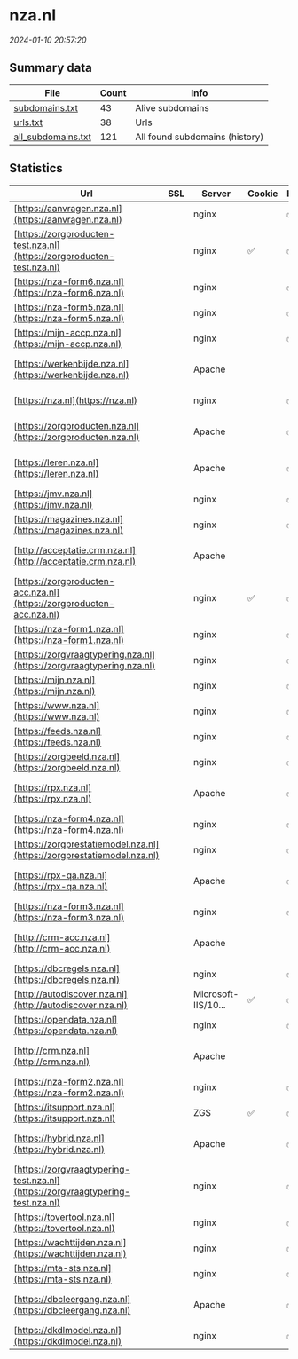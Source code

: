 # nza.nl
*2024-01-10 20:57:20*
## Summary data
| File       | Count | Info |
|------------|-------|------|
|[subdomains.txt](/data/nza.nl/subdomains.txt)|43|Alive subdomains|
|[urls.txt](/data/nza.nl/urls.txt)|38|Urls|
|[all_subdomains.txt](/data/nza.nl/all_subdomains.txt)|121|All found subdomains (history)|
## Statistics
| Url | SSL | Server | Cookie | HSTS | CSP | XFO | XXP | RP | Tech |Title |
|------------|-------|------|------|------|------|------|------|------|------|------|
|[https://aanvragen.nza.nl](https://aanvragen.nza.nl)| |nginx| |:white_check_mark: | |:white_check_mark: | |:white_check_mark: |HSTS Nginx|NZA - EPOS|
|[https://zorgproducten-test.nza.nl](https://zorgproducten-test.nza.nl)| |nginx|:white_check_mark: |:white_check_mark: |:warning: |:white_check_mark: |:white_check_mark: |:white_check_mark: |Azure HSTS Micro...|NZa zorgproducta...|
|[https://nza-form6.nza.nl](https://nza-form6.nza.nl)| |nginx| |:white_check_mark: | |:white_check_mark: | |:white_check_mark: |HSTS Nginx|Mendix|
|[https://nza-form5.nza.nl](https://nza-form5.nza.nl)| |nginx| |:white_check_mark: | |:white_check_mark: | |:white_check_mark: |HSTS Nginx|Mendix|
|[https://mijn-accp.nza.nl](https://mijn-accp.nza.nl)| |nginx| |:white_check_mark: | |:white_check_mark: | |:white_check_mark: |HSTS Nginx|Mijn NZa|
|[https://werkenbijde.nza.nl](https://werkenbijde.nza.nl)| |Apache| | | | | |:white_check_mark: |Apache HTTP Serv...|Home - Werken bi...|
|[https://nza.nl](https://nza.nl)| |nginx| |:white_check_mark: |:warning: |:white_check_mark: |:white_check_mark: |:white_check_mark: |HSTS Nginx|301 Moved Perman...|
|[https://zorgproducten.nza.nl](https://zorgproducten.nza.nl)| |Apache| |:white_check_mark: |:warning: |:white_check_mark: |:white_check_mark: |:white_check_mark: |Apache HTTP Serv...|NZa zorgproducta...|
|[https://leren.nza.nl](https://leren.nza.nl)| |Apache| |:white_check_mark: |:warning: |:white_check_mark: |:white_check_mark: |:white_check_mark: |Apache HTTP Serv...|301 Moved Perman...|
|[https://jmv.nza.nl](https://jmv.nza.nl)| |nginx| |:white_check_mark: | |:white_check_mark: | |:white_check_mark: |HSTS Nginx|JMV|
|[https://magazines.nza.nl](https://magazines.nza.nl)| |nginx| |:white_check_mark: |:warning: |:white_check_mark: |:white_check_mark: |:white_check_mark: |HSTS Nginx||
|[http://acceptatie.crm.nza.nl](http://acceptatie.crm.nza.nl)| |Apache| | | | | |:white_check_mark: |Apache HTTP Serv...|301 Moved Perman...|
|[https://zorgproducten-acc.nza.nl](https://zorgproducten-acc.nza.nl)| |nginx|:white_check_mark: |:white_check_mark: |:warning: |:white_check_mark: |:white_check_mark: |:white_check_mark: |Azure HSTS Micro...|NZa zorgproducta...|
|[https://nza-form1.nza.nl](https://nza-form1.nza.nl)| |nginx| |:white_check_mark: | |:white_check_mark: | |:white_check_mark: |HSTS Nginx|Mendix|
|[https://zorgvraagtypering.nza.nl](https://zorgvraagtypering.nza.nl)| |nginx| |:white_check_mark: |:warning: |:white_check_mark: | |:white_check_mark: |HSTS Nginx|NZa Zorgvraagtyp...|
|[https://mijn.nza.nl](https://mijn.nza.nl)| |nginx| |:white_check_mark: | | | |:white_check_mark: |HSTS Nginx|Nonexistent (503...|
|[https://www.nza.nl](https://www.nza.nl)| |nginx| |:white_check_mark: |:warning: |:white_check_mark: |:white_check_mark: |:white_check_mark: |Bloomreach HSTS...|Wij werken aan g...|
|[https://feeds.nza.nl](https://feeds.nza.nl)| |nginx| |:white_check_mark: | |:white_check_mark: |:white_check_mark: |:white_check_mark: |HSTS Nginx||
|[https://zorgbeeld.nza.nl](https://zorgbeeld.nza.nl)| |nginx| |:white_check_mark: | |:white_check_mark: | |:white_check_mark: |HSTS Nginx|NZa Zorgbeeld|
|[https://rpx.nza.nl](https://rpx.nza.nl)| |Apache| |:white_check_mark: |:warning: |:white_check_mark: |:white_check_mark: |:white_check_mark: |Apache HTTP Serv...|301 Moved Perman...|
|[https://nza-form4.nza.nl](https://nza-form4.nza.nl)| |nginx| |:white_check_mark: | |:white_check_mark: | |:white_check_mark: |HSTS Nginx|NZA - EPOS|
|[https://zorgprestatiemodel.nza.nl](https://zorgprestatiemodel.nza.nl)| |nginx| |:white_check_mark: | |:white_check_mark: | |:white_check_mark: |HSTS Nginx|Mendix|
|[https://rpx-qa.nza.nl](https://rpx-qa.nza.nl)| |Apache| |:white_check_mark: |:warning: |:white_check_mark: |:white_check_mark: |:white_check_mark: |Apache HTTP Serv...|301 Moved Perman...|
|[https://nza-form3.nza.nl](https://nza-form3.nza.nl)| |nginx| |:white_check_mark: | |:white_check_mark: | |:white_check_mark: |HSTS Nginx|Mendix|
|[http://crm-acc.nza.nl](http://crm-acc.nza.nl)| |Apache| | | | | |:white_check_mark: |Apache HTTP Serv...|301 Moved Perman...|
|[https://dbcregels.nza.nl](https://dbcregels.nza.nl)| |nginx| |:white_check_mark: |:warning: |:white_check_mark: |:white_check_mark: |:white_check_mark: |HSTS Nginx|301 Moved Perman...|
|[http://autodiscover.nza.nl](http://autodiscover.nza.nl)| |Microsoft-IIS/10...|:white_check_mark: |:white_check_mark: | |:white_check_mark: |:white_check_mark: |:white_check_mark: |IIS:10.0 Microso...||
|[https://opendata.nza.nl](https://opendata.nza.nl)| |nginx| |:white_check_mark: | |:white_check_mark: |:white_check_mark: |:white_check_mark: |HSTS Nginx||
|[http://crm.nza.nl](http://crm.nza.nl)| |Apache| | | | | |:white_check_mark: |Apache HTTP Serv...|301 Moved Perman...|
|[https://nza-form2.nza.nl](https://nza-form2.nza.nl)| |nginx| |:white_check_mark: | |:white_check_mark: | |:white_check_mark: |HSTS Nginx|NZA - EPOS|
|[https://itsupport.nza.nl](https://itsupport.nza.nl)| |ZGS|:white_check_mark: |:white_check_mark: | |:white_check_mark: |:white_check_mark: |:white_check_mark: |HSTS||
|[https://hybrid.nza.nl](https://hybrid.nza.nl)| |Apache| |:white_check_mark: | |:white_check_mark: | |:white_check_mark: |Apache HTTP Serv...|403 hybrid443 no...|
|[https://zorgvraagtypering-test.nza.nl](https://zorgvraagtypering-test.nza.nl)| |nginx| |:white_check_mark: |:warning: |:white_check_mark: | |:white_check_mark: |HSTS Nginx|NZa Zorgvraagtyp...|
|[https://tovertool.nza.nl](https://tovertool.nza.nl)| |nginx| |:white_check_mark: | |:white_check_mark: | |:white_check_mark: |HSTS Nginx|403 Forbidden|
|[https://wachttijden.nza.nl](https://wachttijden.nza.nl)| |nginx| |:white_check_mark: | |:white_check_mark: | |:white_check_mark: |HSTS Nginx|NZA - Wachttijde...|
|[https://mta-sts.nza.nl](https://mta-sts.nza.nl)| |nginx| |:white_check_mark: |:white_check_mark: |:white_check_mark: |:white_check_mark: |Nginx|302 Found|
|[https://dbcleergang.nza.nl](https://dbcleergang.nza.nl)| |Apache| |:white_check_mark: |:warning: |:white_check_mark: |:white_check_mark: |:white_check_mark: |Apache HTTP Serv...|301 Moved Perman...|
|[https://dkdlmodel.nza.nl](https://dkdlmodel.nza.nl)| |nginx| |:white_check_mark: |:white_check_mark: |:white_check_mark: |:white_check_mark: |HSTS Nginx|Draagkracht Draa...|